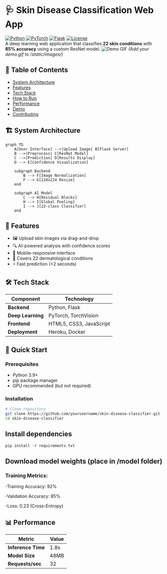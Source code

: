 # 🩺 Skin Disease Classification Web App

[![Python](https://img.shields.io/badge/Python-3.9%2B-blue)](https://www.python.org/)
[![PyTorch](https://img.shields.io/badge/PyTorch-2.0+-red)](https://pytorch.org/)
[![Flask](https://img.shields.io/badge/Flask-2.0-lightgrey)](https://flask.palletsprojects.com/)
[![License](https://img.shields.io/badge/License-MIT-green)](LICENSE) <br>
A deep learning web application that classifies **22 skin conditions** with **85% accuracy** using a custom ResNet model.
![Demo GIF](static/images/demo.gif) *(Add your demo.gif to /static/images/)*

## 📌 Table of Contents
- [System Architecture](#-System-Architecture)
- [Features](#-Features)
- [Tech Stack](#-Tech-Stack)
- [How to Run](#-Quick-Start)
- [Performance](#-Performance)
- [Demo](#-demo)
- [Contributing](#-contributing)
## 🏗️ System Architecture

```mermaid
graph TD
    A[User Interface] -->|Upload Image| B[Flask Server]
    B -->|Preprocess| C[ResNet Model]
    C -->|Prediction| D[Results Display]
    D --> E[Confidence Visualization]
    
    subgraph Backend
        B --> F[Image Normalization]
        F --> G[224x224 Resize]
    end
    
    subgraph AI Model
        C --> H[Residual Blocks]
        H --> I[Global Pooling]
        I --> J[22-class Classifier]
    end
```
## 🌟 Features
- 🖼️ Upload skin images via drag-and-drop
- 🔍 AI-powered analysis with confidence scores
- 📱 Mobile-responsive interface
- 🏥 Covers 22 dermatological conditions
- ⚡ Fast prediction (<2 seconds)

## 🛠️ Tech Stack
| Component       | Technology |
|-----------------|------------|
| **Backend**     | Python, Flask |
| **Deep Learning** | PyTorch, TorchVision |
| **Frontend**    | HTML5, CSS3, JavaScript |
| **Deployment**  | Heroku, Docker |

## 🚀 Quick Start

### Prerequisites
- Python 3.9+
- pip package manager
- GPU recommended (but not required)

### Installation
```bash
# Clone repository
git clone https://github.com/yourusername/skin-disease-classifier.git
cd skin-disease-classifier
```
## Install dependencies
```python
pip install -r requirements.txt
```
## Download model weights (place in /model folder)
### Training Metrics:

-Training Accuracy: 92%

-Validation Accuracy: 85%

-Loss: 0.23 (Cross-Entropy)

## 📊 Performance
| Metric              | Value |
|---------------------|-------|
| **Inference Time**  |  1.8s |
| **Model Size**      |  48MB |
| **Requests/sec**    |  32   |
